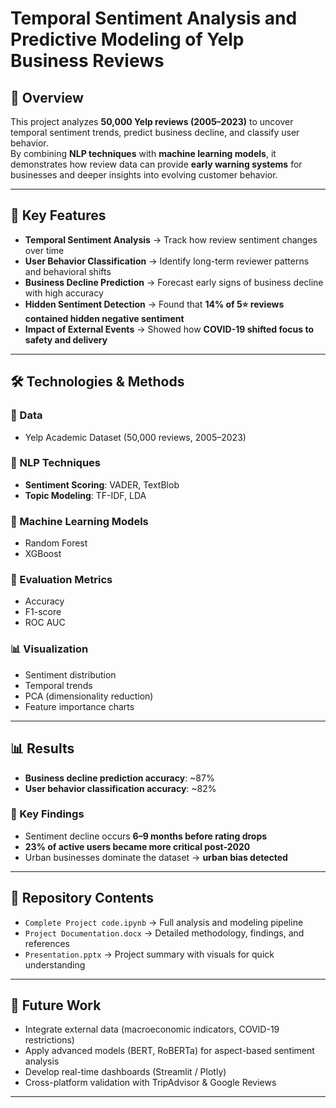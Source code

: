 # Temporal Sentiment Analysis and Predictive Modeling of Yelp Business Reviews  

## 📌 Overview  
This project analyzes **50,000 Yelp reviews (2005–2023)** to uncover temporal sentiment trends, predict business decline, and classify user behavior.  
By combining **NLP techniques** with **machine learning models**, it demonstrates how review data can provide **early warning systems** for businesses and deeper insights into evolving customer behavior.  

---

## 🎯 Key Features  
- **Temporal Sentiment Analysis** → Track how review sentiment changes over time  
- **User Behavior Classification** → Identify long-term reviewer patterns and behavioral shifts  
- **Business Decline Prediction** → Forecast early signs of business decline with high accuracy  
- **Hidden Sentiment Detection** → Found that **14% of 5⭐ reviews contained hidden negative sentiment**  
- **Impact of External Events** → Showed how **COVID-19 shifted focus to safety and delivery**  

---

## 🛠️ Technologies & Methods  

### 📂 Data  
- Yelp Academic Dataset (50,000 reviews, 2005–2023)  

### 🧠 NLP Techniques  
- **Sentiment Scoring**: VADER, TextBlob  
- **Topic Modeling**: TF-IDF, LDA  

### 🤖 Machine Learning Models  
- Random Forest  
- XGBoost  

### 📏 Evaluation Metrics  
- Accuracy  
- F1-score  
- ROC AUC  

### 📊 Visualization  
- Sentiment distribution  
- Temporal trends  
- PCA (dimensionality reduction)  
- Feature importance charts  

---

## 📊 Results  
- **Business decline prediction accuracy**: ~87%  
- **User behavior classification accuracy**: ~82%  

### 🔑 Key Findings  
- Sentiment decline occurs **6–9 months before rating drops**  
- **23% of active users became more critical post-2020**  
- Urban businesses dominate the dataset → **urban bias detected**  

---

## 📂 Repository Contents  
- `Complete Project code.ipynb` → Full analysis and modeling pipeline  
- `Project Documentation.docx` → Detailed methodology, findings, and references  
- `Presentation.pptx` → Project summary with visuals for quick understanding  

---

## 🚀 Future Work  
- Integrate external data (macroeconomic indicators, COVID-19 restrictions)  
- Apply advanced models (BERT, RoBERTa) for aspect-based sentiment analysis  
- Develop real-time dashboards (Streamlit / Plotly)  
- Cross-platform validation with TripAdvisor & Google Reviews  

---